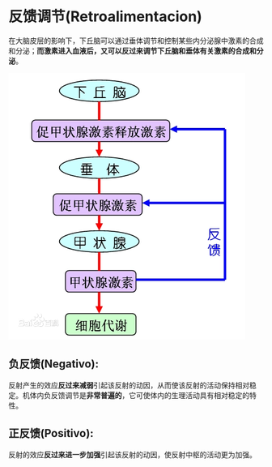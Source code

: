 # 反馈调节(Retroalimentacion)
在大脑皮层的影响下，下丘脑可以通过垂体调节和控制某些内分泌腺中激素的合成和分泌；**而激素进入血液后，又可以反过来调节下丘脑和垂体有关激素的合成和分泌**。

![反馈](./img/feedback.webp)

## 负反馈(Negativo): 
反射产生的效应**反过来减弱**引起该反射的动因，从而使该反射的活动保持相对稳定。机体内负反馈调节是**非常普遍的**，它可使体内的生理活动具有相对稳定的特性。
## 正反馈(Positivo): 
反射的效应**反过来进一步加强**引起该反射的动因，使反射中枢的活动更为加强。